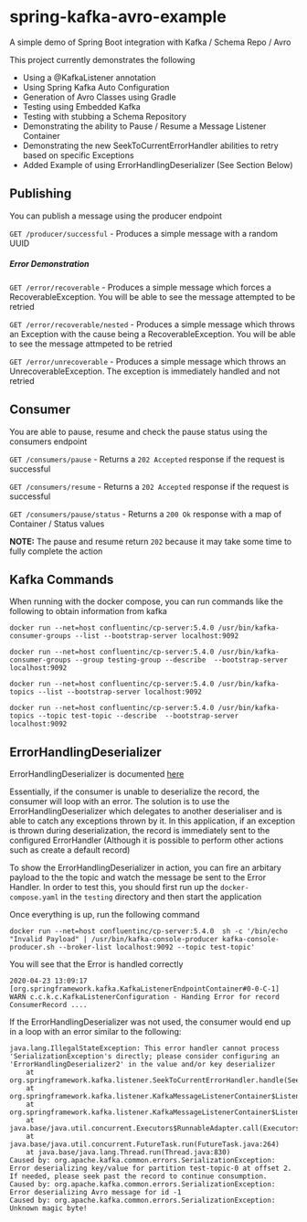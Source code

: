 # spring-kafka-avro-example
A simple demo of Spring Boot integration with Kafka / Schema Repo / Avro

This project currently demonstrates the following

- Using a @KafkaListener annotation
- Using Spring Kafka Auto Configuration
- Generation of Avro Classes using Gradle
- Testing using Embedded Kafka
- Testing with stubbing a Schema Repository
- Demonstrating the ability to Pause / Resume a Message Listener Container
- Demonstrating the new SeekToCurrentErrorHandler abilities to retry based on specific Exceptions
- Added Example of using ErrorHandlingDeserializer (See Section Below)

## Publishing

You can publish a message using the producer endpoint

`GET /producer/successful` - Produces a simple message with a random UUID

##### Error Demonstration

`GET /error/recoverable` - Produces a simple message which forces a RecoverableException. You will be able to see the message attempted to be retried

`GET /error/recoverable/nested` - Produces a simple message which throws an Exception with the cause being a RecoverableException. You will be able to see the message attmpeted to be retried

`GET /error/unrecoverable` - Produces a simple message which throws an UnrecoverableException. The exception is immediately handled and not retried

## Consumer

You are able to pause, resume and check the pause status using the consumers endpoint

`GET /consumers/pause` - Returns a `202 Accepted` response if the request is successful

`GET /consumers/resume` - Returns a `202 Accepted` response if the request is successful

`GET /consumers/pause/status` - Returns a `200 Ok` response with a map of Container / Status values

**NOTE:** The pause and resume return `202` because it may take some time to fully complete the action

## Kafka Commands

When running with the docker compose, you can run commands like the following to obtain information from kafka

`docker run --net=host confluentinc/cp-server:5.4.0 /usr/bin/kafka-consumer-groups --list --bootstrap-server localhost:9092`

`docker run --net=host confluentinc/cp-server:5.4.0 /usr/bin/kafka-consumer-groups --group testing-group --describe  --bootstrap-server localhost:9092`

`docker run --net=host confluentinc/cp-server:5.4.0 /usr/bin/kafka-topics --list --bootstrap-server localhost:9092`

`docker run --net=host confluentinc/cp-server:5.4.0 /usr/bin/kafka-topics --topic test-topic --describe  --bootstrap-server localhost:9092`

## ErrorHandlingDeserializer

ErrorHandlingDeserializer is documented [here](https://docs.spring.io/spring-kafka/reference/html/#error-handling-deserializer)

Essentially, if the consumer is unable to deserialize the record, the consumer will loop with an error. The solution is to use the ErrorHandlingDeserializer which delegates to another deserialiser and is able to catch any exceptions thrown by it. In this application, if an exception is thrown during deserialization, the record is immediately sent to the configured ErrorHandler (Although it is possible to perform other actions such as create a default record)

To show the ErrorHandlingDeserializer in action, you can fire an arbitary payload to the the topic and watch the message be sent to the Error Handler. In order to test this, you should first run up the `docker-compose.yaml` in the `testing` directory and then start the application

Once everything is up, run the following command

`docker run --net=host confluentinc/cp-server:5.4.0  sh -c '/bin/echo "Invalid Payload" | /usr/bin/kafka-console-producer kafka-console-producer.sh --broker-list localhost:9092 --topic test-topic'`

You will see that the Error is handled correctly

`
2020-04-23 13:09:17 [org.springframework.kafka.KafkaListenerEndpointContainer#0-0-C-1] WARN c.c.k.c.KafkaListenerConfiguration - Handing Error for record ConsumerRecord ....
`

If the ErrorHandlingDeserializer was not used, the consumer would end up in a loop with an error similar to the following:

```
java.lang.IllegalStateException: This error handler cannot process 'SerializationException's directly; please consider configuring an 'ErrorHandlingDeserializer2' in the value and/or key deserializer
	at org.springframework.kafka.listener.SeekToCurrentErrorHandler.handle(SeekToCurrentErrorHandler.java:187)
	at org.springframework.kafka.listener.KafkaMessageListenerContainer$ListenerConsumer.handleConsumerException(KafkaMessageListenerContainer.java:1149)
	at org.springframework.kafka.listener.KafkaMessageListenerContainer$ListenerConsumer.run(KafkaMessageListenerContainer.java:931)
	at java.base/java.util.concurrent.Executors$RunnableAdapter.call(Executors.java:515)
	at java.base/java.util.concurrent.FutureTask.run(FutureTask.java:264)
	at java.base/java.lang.Thread.run(Thread.java:830)
Caused by: org.apache.kafka.common.errors.SerializationException: Error deserializing key/value for partition test-topic-0 at offset 2. If needed, please seek past the record to continue consumption.
Caused by: org.apache.kafka.common.errors.SerializationException: Error deserializing Avro message for id -1
Caused by: org.apache.kafka.common.errors.SerializationException: Unknown magic byte!
```